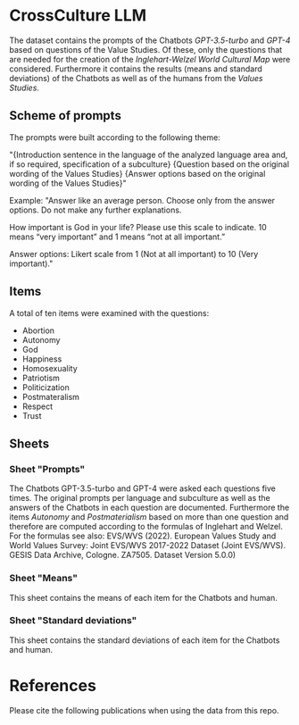 # CrossCulture LLM

The dataset contains the prompts of the Chatbots _GPT-3.5-turbo_ and _GPT-4_ based on questions of the Value Studies. Of these, only the questions that are needed for the creation of the _Inglehart-Welzel World Cultural Map_ were considered. Furthermore it contains the results (means and standard deviations) of the Chatbots as well as of the humans from the _Values Studies_.


## Scheme of prompts

The prompts were built according to the following theme:

"{Introduction sentence in the language of the analyzed language area and, if so required, specification of a subculture}
{Question based on the original wording of the Values Studies}
{Answer options based on the original wording of the Values Studies}"

Example:
"Answer like an average person. Choose only from the answer options. Do not make any further explanations.

How important is God in your life? Please use this scale to indicate. 10 means “very important” and 1 means “not at all important.”

Answer options:
Likert scale from 1 (Not at all important) to 10 (Very important)."


## Items

A total of ten items were examined with the questions:
- Abortion
- Autonomy
- God
- Happiness
- Homosexuality
- Patriotism
- Politicization
- Postmateralism
- Respect
- Trust


## Sheets

### Sheet "Prompts"

The Chatbots GPT-3.5-turbo and GPT-4 were asked each questions five times. The original prompts per language and subculture as well as the answers of the Chatbots in each question are documented. Furthermore the items _Autonomy_ and _Postmaterialism_ based on more than one question and therefore are computed according to the formulas of Inglehart and Welzel. For the formulas see also: EVS/WVS (2022). European Values Study and World Values Survey: Joint EVS/WVS 2017-2022 Dataset (Joint EVS/WVS). GESIS Data Archive, Cologne. ZA7505. Dataset Version 5.0.0)

### Sheet "Means"

This sheet contains the means of each item for the Chatbots and human. 

### Sheet "Standard deviations"

This sheet contains the standard deviations of each item for the Chatbots and human.


# References

Please cite the following publications when using the data from this repo.